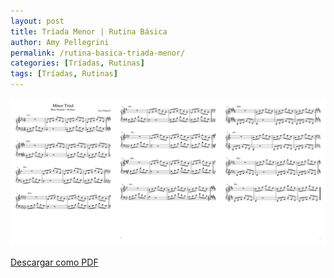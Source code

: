 ```yaml
---
layout: post
title: Tríada Menor | Rutina Básica
author: Amy Pellegrini
permalink: /rutina-basica-triada-menor/
categories: [Tríadas, Rutinas]
tags: [Tríadas, Rutinas]
---
```


<div class="img-container">
	<img class="sheet-music" src="../sheet-music/minor-triad-basic-routine/minor-triad-basic-routine.svg" alt="Rutina básica de Tríadas" />
</div>

<a target="_blank" href="../sheet-music/minor-triad-basic-routine/minor-triad-basic-routine.pdf">Descargar como PDF</a>
